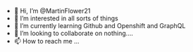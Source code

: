 - 👋 Hi, I’m @MartinFlower21
- 👀 I’m interested in all sorts of things
- 🌱 I’m currently learning Github and Openshift and GraphQL
- 💞️ I’m looking to collaborate on nothing....
- 📫 How to reach me ...

<!---
MartinFlower21/MartinFlower21 is a ✨ special ✨ repository because its `README.md` (this file) appears on your GitHub profile.
You can click the Preview link to take a look at your changes.
--->

